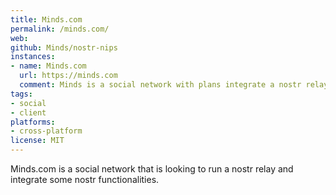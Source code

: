 ```yaml
---
title: Minds.com
permalink: /minds.com/
web:
github: Minds/nostr-nips
instances:
- name: Minds.com
  url: https://minds.com
  comment: Minds is a social network with plans integrate a nostr relay and functions in their social network.  
tags:
- social
- client
platforms:
- cross-platform
license: MIT
---
```


Minds.com is a social network that is looking to run a nostr relay and integrate some nostr functionalities.
